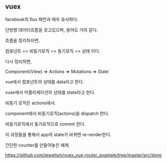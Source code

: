 ## vuex

facebook의 flux 패턴과 매우 유사하다.
 
단방향 데이터흐름을 갖고있으며, 용어도 거의 같다.

흐름을 정리하자면, 

컴포넌트 => 비동기로직 => 동기로직 => 상태 이다. 

다시 정리하면, 

Component(View) => Actions => Mutations => State 

vue에서 컴포넌트의 상태를 data라고 한다. 

vuex에서 어플리케이션의 상태를 state라고 한다. 

비동기 로직은 actions에서. 

component에서 비동기로직(actions)을 dispatch 한다. 

비동기로직에서 동기로직으로 commit 한다. 

이 과정들을 통해서 app의 state가 바뀌면 re-render한다. 

간단한 counter를 만들어놓은 예제

https://github.com/jewelism/vuex_vue-router_example/tree/master/src/store
